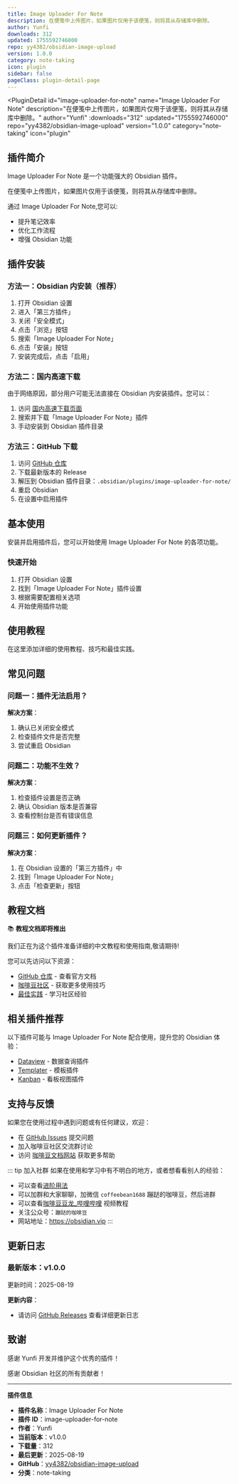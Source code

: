 ```yaml
---
title: Image Uploader For Note
description: 在便笺中上传图片，如果图片仅用于该便笺，则将其从存储库中删除。
author: Yunfi
downloads: 312
updated: 1755592746000
repo: yy4382/obsidian-image-upload
version: 1.0.0
category: note-taking
icon: plugin
sidebar: false
pageClass: plugin-detail-page
---
```


<PluginDetail
  id="image-uploader-for-note"
  name="Image Uploader For Note"
  description="在便笺中上传图片，如果图片仅用于该便笺，则将其从存储库中删除。"
  author="Yunfi"
  :downloads="312"
  :updated="1755592746000"
  repo="yy4382/obsidian-image-upload"
  version="1.0.0"
  category="note-taking"
  icon="plugin"
>

<!-- AUTO_GENERATED_START -->
## 插件简介

Image Uploader For Note 是一个功能强大的 Obsidian 插件。

在便笺中上传图片，如果图片仅用于该便笺，则将其从存储库中删除。

通过 Image Uploader For Note,您可以:

- 提升笔记效率
- 优化工作流程
- 增强 Obsidian 功能

<!-- AUTO_GENERATED_END -->

<!-- AUTO_GENERATED_START -->
## 插件安装

### 方法一：Obsidian 内安装（推荐）

1. 打开 Obsidian 设置
2. 进入「第三方插件」
3. 关闭「安全模式」
4. 点击「浏览」按钮
5. 搜索「Image Uploader For Note」
6. 点击「安装」按钮
7. 安装完成后，点击「启用」

### 方法二：国内高速下载

由于网络原因，部分用户可能无法直接在 Obsidian 内安装插件。您可以：

1. 访问 [国内高速下载页面](/zh/documentation/obsidian-plugins-download.html)
2. 搜索并下载「Image Uploader For Note」插件
3. 手动安装到 Obsidian 插件目录

### 方法三：GitHub 下载

1. 访问 [GitHub 仓库](https://github.com/yy4382/obsidian-image-upload)
2. 下载最新版本的 Release
3. 解压到 Obsidian 插件目录：`.obsidian/plugins/image-uploader-for-note/`
4. 重启 Obsidian
5. 在设置中启用插件

## 基本使用

安装并启用插件后，您可以开始使用 Image Uploader For Note 的各项功能。

### 快速开始

1. 打开 Obsidian 设置
2. 找到「Image Uploader For Note」插件设置
3. 根据需要配置相关选项
4. 开始使用插件功能

<!-- AUTO_GENERATED_END -->

<!-- CUSTOM_CONTENT_START:tutorial -->
## 使用教程

在这里添加详细的使用教程、技巧和最佳实践。

<!-- CUSTOM_CONTENT_END:tutorial -->

<!-- SHARED_CONTENT_START -->
## 常见问题

### 问题一：插件无法启用？

**解决方案**：
1. 确认已关闭安全模式
2. 检查插件文件是否完整
3. 尝试重启 Obsidian

### 问题二：功能不生效？

**解决方案**：
1. 检查插件设置是否正确
2. 确认 Obsidian 版本是否兼容
3. 查看控制台是否有错误信息

### 问题三：如何更新插件？

**解决方案**：
1. 在 Obsidian 设置的「第三方插件」中
2. 找到「Image Uploader For Note」
3. 点击「检查更新」按钮

## 教程文档

📚 **教程文档即将推出**

我们正在为这个插件准备详细的中文教程和使用指南,敬请期待!

您可以先访问以下资源：
- [GitHub 仓库](https://github.com/yy4382/obsidian-image-upload) - 查看官方文档
- [咖啡豆社区](/zh/bases/) - 获取更多使用技巧
- [最佳实践](/zh/best-practices/) - 学习社区经验

## 相关插件推荐

以下插件可能与 Image Uploader For Note 配合使用，提升您的 Obsidian 体验：

- [Dataview](/zh/plugins/dataview.html) - 数据查询插件
- [Templater](/zh/plugins/templater-obsidian.html) - 模板插件
- [Kanban](/zh/plugins/obsidian-kanban.html) - 看板视图插件

## 支持与反馈

如果您在使用过程中遇到问题或有任何建议，欢迎：

- 在 [GitHub Issues](https://github.com/yy4382/obsidian-image-upload/issues) 提交问题
- 加入咖啡豆社区交流群讨论
- 访问 [咖啡豆文档网站](https://obsidian.vip) 获取更多帮助

::: tip 加入社群
如果在使用和学习中有不明白的地方，或者想看看别人的经验：
- 可以查看[进阶用法](/zh/advanced)
- 可以加群和大家聊聊，加微信 `coffeebean1688` 蹦跶的咖啡豆，然后进群
- 可以查看[咖啡豆豆龙_哔哩哔哩](https://space.bilibili.com/618777356) 视频教程
- 关注公众号：`蹦跶的咖啡豆`
- 网站地址：https://obsidian.vip
:::
<!-- SHARED_CONTENT_END -->

<!-- AUTO_GENERATED_START -->
## 更新日志

### 最新版本：v1.0.0

更新时间：2025-08-19

**更新内容**：
- 请访问 [GitHub Releases](https://github.com/yy4382/obsidian-image-upload/releases) 查看详细更新日志

## 致谢

感谢 Yunfi 开发并维护这个优秀的插件！

感谢 Obsidian 社区的所有贡献者！

---

**插件信息**
- **插件名称**：Image Uploader For Note
- **插件 ID**：image-uploader-for-note
- **作者**：Yunfi
- **当前版本**：v1.0.0
- **下载量**：312
- **最后更新**：2025-08-19
- **GitHub**：[yy4382/obsidian-image-upload](https://github.com/yy4382/obsidian-image-upload)
- **分类**：note-taking
<!-- AUTO_GENERATED_END -->

</PluginDetail>

